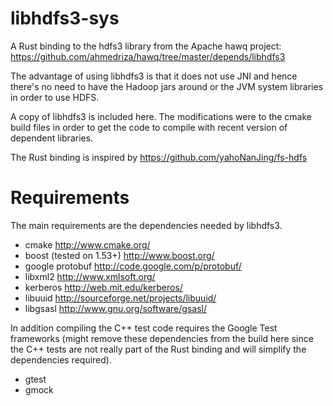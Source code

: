 # libhdfs3-sys

A Rust binding to the hdfs3 library from the Apache hawq project: https://github.com/ahmedriza/hawq/tree/master/depends/libhdfs3

The advantage of using libhdfs3 is that it does not use JNI and hence there's no need to have the Hadoop jars around
or the JVM system libraries in order to use HDFS.

A copy of libhdfs3 is included here. The modifications were to the cmake build files in order to get the code to compile
with recent version of dependent libraries.

The Rust binding is inspired by https://github.com/yahoNanJing/fs-hdfs

# Requirements

The main requirements are the dependencies needed by libhdfs3.
* cmake                           http://www.cmake.org/
* boost (tested on 1.53+)         http://www.boost.org/
* google protobuf                 http://code.google.com/p/protobuf/
* libxml2                         http://www.xmlsoft.org/
* kerberos                        http://web.mit.edu/kerberos/
* libuuid                         http://sourceforge.net/projects/libuuid/
* libgsasl                        http://www.gnu.org/software/gsasl/

In addition compiling the C++ test code requires the Google Test frameworks (might remove these dependencies from 
the build here since the C++ tests are not really part of the Rust binding and will simplify the dependencies required).

* gtest 
* gmock
